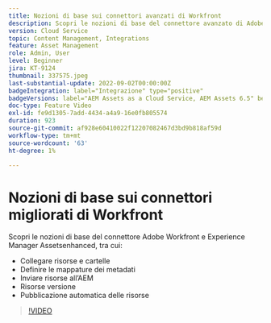```yaml
---
title: Nozioni di base sui connettori avanzati di Workfront
description: Scopri le nozioni di base del connettore avanzato di Adobe Workfront e Experience Manager Assets.
version: Cloud Service
topic: Content Management, Integrations
feature: Asset Management
role: Admin, User
level: Beginner
jira: KT-9124
thumbnail: 337575.jpeg
last-substantial-update: 2022-09-02T00:00:00Z
badgeIntegration: label="Integrazione" type="positive"
badgeVersions: label="AEM Assets as a Cloud Service, AEM Assets 6.5" before-title="false"
doc-type: Feature Video
exl-id: fe9d1305-7add-4434-a4a9-16e0fb805574
duration: 923
source-git-commit: af928e60410022f12207082467d3bd9b818af59d
workflow-type: tm+mt
source-wordcount: '63'
ht-degree: 1%

---
```


# Nozioni di base sui connettori migliorati di Workfront

Scopri le nozioni di base del connettore Adobe Workfront e Experience Manager Assetsenhanced, tra cui:

+ Collegare risorse e cartelle
+ Definire le mappature dei metadati
+ Inviare risorse all’AEM
+ Risorse versione
+ Pubblicazione automatica delle risorse

>[!VIDEO](https://video.tv.adobe.com/v/337575?quality=12&learn=on)
